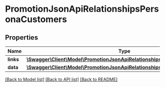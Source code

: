 # PromotionJsonApiRelationshipsPersonaCustomers

## Properties
Name | Type | Description | Notes
------------ | ------------- | ------------- | -------------
**links** | [**\Swagger\Client\Model\PromotionJsonApiRelationshipsPersonaCustomersLinks**](PromotionJsonApiRelationshipsPersonaCustomersLinks.md) |  | [optional] 
**data** | [**\Swagger\Client\Model\PromotionJsonApiRelationshipsPersonaCustomersData[]**](PromotionJsonApiRelationshipsPersonaCustomersData.md) |  | [optional] 

[[Back to Model list]](../../README.md#documentation-for-models) [[Back to API list]](../../README.md#documentation-for-api-endpoints) [[Back to README]](../../README.md)

